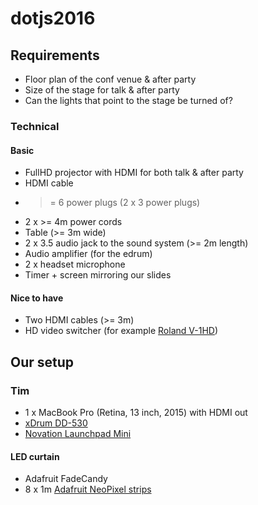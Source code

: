# dotjs2016

## Requirements

* Floor plan of the conf venue & after party
* Size of the stage for talk & after party
* Can the lights that point to the stage be turned of?

### Technical 

#### Basic

* FullHD projector with HDMI for both talk & after party
* HDMI cable
* >= 6 power plugs (2 x 3 power plugs)
* 2 x >= 4m power cords
* Table (>= 3m wide)
* 2 x 3.5 audio jack to the sound system (>= 2m length)
* Audio amplifier (for the edrum)
* 2 x headset microphone
* Timer + screen mirroring our slides

#### Nice to have

* Two HDMI cables (>= 3m)
* HD video switcher (for example [Roland V-1HD](http://proav.roland.com/promos/v-1hd))


## Our setup

### Tim

* 1 x MacBook Pro (Retina, 13 inch, 2015) with HDMI out
* [xDrum DD-530](https://www.kirstein.de/en/E-Drum-Sets/XDrum-DD-530-Electronic-drumset-with-mesh-heads.html)
* [Novation Launchpad Mini](https://global.novationmusic.com/launch/launchpad-mini#)

#### LED curtain

* Adafruit FadeCandy
* 8 x 1m [Adafruit NeoPixel strips](https://www.adafruit.com/products/1138)
